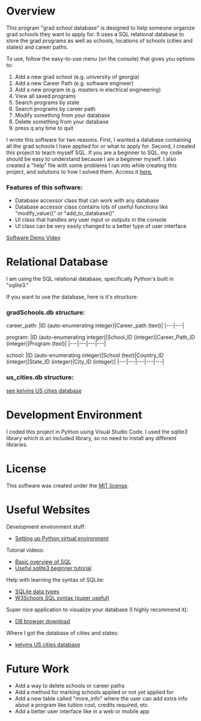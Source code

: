 # Overview

This program "grad school database" is designed to help someone organize grad schools they want to apply for. It uses a SQL relational database to store the grad programs as well as schools, locations of schools (cities and states) and career paths.

To use, follow the easy-to-use menu (on the console) that gives you options to:
1. Add a new grad school (e.g. university of georgia)
2. Add a new Career Path (e.g. software engineer)
3. Add a new program (e.g. masters in electrical engineering)
4. View all saved programs
5. Search programs by state
6. Search programs by career path
7. Modify something from your database
8. Delete something from your database
9. press q any time to quit

I wrote this software for two reasons. First, I wanted a database containing all the grad schools I have applied for or what to apply for. Second, I created this project to teach myself SQL. If you are a beginner to SQL, my code should be easy to understand because I am a beginner myself. I also created a "help" file with some problems I ran into while creating this project, and solutions to how I solved them. Access it [here.](HELP.md)

### Features of this software:

- Database accessor class that can work with any database
- Database accessor class contains lots of useful functions like "modify_value()" or "add_to_database()"
- UI class that handles any user input or outputs in the console
- UI class can be very easily changed to a better type of user interface

[//]: # (Provide a link to your YouTube demonstration. It should be a 4-5 minute demo of the software running, a walkthrough of the code, and a view of how created the Relational Database.)

[Software Demo Video](http://youtube.link.goes.here)

# Relational Database

I am using the SQL relational database, specifically Python's built in "sqlite3."

If you want to use the database, here is it's structure:

### gradSchools.db structure:
career_path:
|ID (auto-enumerating integer)|Career_path (text)|
|---|---|

program:
|ID (auto-enumerating integer)|School_ID (integer)|Career_Path_ID (integer)|Program (text)|
|---|---|---|---|

school:
|ID (auto-enumerating integer)|School (text)|Country_ID (integer)|State_ID (integer)|City_ID (integer)|
|---|---|---|---|---|

### us_cities.db structure:

[see kelvins US cities database](https://github.com/kelvins/US-Cities-Database)


# Development Environment

I coded this project in Python using Visual Studio Code. I used the sqlite3 library which is an included library, so no need to install any different libraries. 

# License

This software was created under the [MIT license](LICENSE).

# Useful Websites

Development environment stuff:
- [Setting up Python virtual environment](https://www.youtube.com/watch?v=KxvKCSwlUv8)

Tutorial videos: 
- [Basic overview of SQL](https://www.youtube.com/watch?v=h8IWmmxIyS0)
- [Useful sqlite3 beginner tutorial](https://www.youtube.com/watch?v=pd-0G0MigUA)

Help with learning the syntax of SQLite:
- [SQLite data types](https://www.sqlite.org/datatype3.html)
- [W3Schools SQL syntax (super useful)](https://www.w3schools.com/sql/sql_syntax.asp)

Super nice application to visualize your database  (I highly recommend it):
- [DB browser download](https://sqlitebrowser.org/)

Where I got the database of cities and states:
- [kelvins US cities database](https://github.com/kelvins/US-Cities-Database)

# Future Work

- Add a way to delete schools or career paths
- Add a method for marking schools applied or not yet applied for
- Add a new table called "more_info" where the user can add extra info about a program like tuition cost, credits required, etc.
- Add a better user interface like in a web or mobile app
